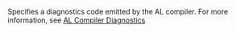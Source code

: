 Specifies a diagnostics code emitted by the AL compiler. For more information, see [AL Compiler Diagnostics](../developer/diagnostics/diagnostics-overview)

